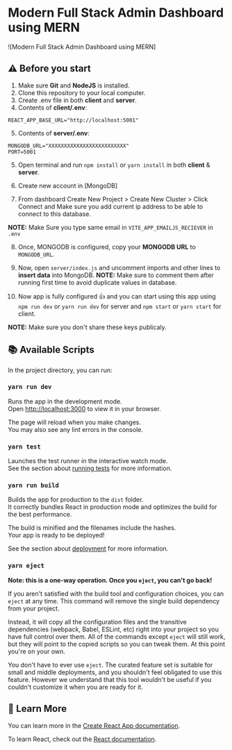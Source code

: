 # Modern Full Stack Admin Dashboard using MERN

![Modern Full Stack Admin Dashboard using MERN]


## ⚠️ Before you start

1. Make sure **Git** and **NodeJS** is installed.
2. Clone this repository to your local computer.
3. Create .env file in both **client** and **server**.
4. Contents of **client/.env**:

```
REACT_APP_BASE_URL="http://localhost:5001"
```

5. Contents of **server/.env**:

```
MONGODB_URL="XXXXXXXXXXXXXXXXXXXXXXXXX"
PORT=5001
```

5. Open terminal and run `npm install` or `yarn install` in both **client** & **server**.

6. Create new account in [MongoDB]

7. From dashboard Create New Project > Create New Cluster > Click Connect and Make sure you add current ip address to be able to connect to this database.


**NOTE:** Make Sure you type same email in `VITE_APP_EMAILJS_RECIEVER` in `.env`

8. Once, MONGODB is configured, copy your **MONGODB URL** to `MONGODB_URL`.

9. Now, open `server/index.js` and uncomment imports and other lines to **insert data** into MongoDB.
   **NOTE:** Make sure to comment them after running first time to avoid duplicate values in database.

10. Now app is fully configured :+1: and you can start using this app using `npm run dev` or `yarn run dev` for server and `npm start` or `yarn start` for client.

**NOTE:** Make sure you don't share these keys publicaly.

## :books: Available Scripts

In the project directory, you can run:

### `yarn run dev`

Runs the app in the development mode.\
Open [http://localhost:3000](http://localhost:3000) to view it in your browser.

The page will reload when you make changes.\
You may also see any lint errors in the console.

### `yarn test`

Launches the test runner in the interactive watch mode.\
See the section about [running tests](https://facebook.github.io/create-react-app/docs/running-tests) for more information.

### `yarn run build`

Builds the app for production to the `dist` folder.\
It correctly bundles React in production mode and optimizes the build for the best performance.

The build is minified and the filenames include the hashes.\
Your app is ready to be deployed!

See the section about [deployment](https://facebook.github.io/create-react-app/docs/deployment) for more information.

### `yarn eject`

**Note: this is a one-way operation. Once you `eject`, you can't go back!**

If you aren't satisfied with the build tool and configuration choices, you can `eject` at any time. This command will remove the single build dependency from your project.

Instead, it will copy all the configuration files and the transitive dependencies (webpack, Babel, ESLint, etc) right into your project so you have full control over them. All of the commands except `eject` will still work, but they will point to the copied scripts so you can tweak them. At this point you're on your own.

You don't have to ever use `eject`. The curated feature set is suitable for small and middle deployments, and you shouldn't feel obligated to use this feature. However we understand that this tool wouldn't be useful if you couldn't customize it when you are ready for it.

## :page_with_curl: Learn More

You can learn more in the [Create React App documentation](https://facebook.github.io/create-react-app/docs/getting-started).

To learn React, check out the [React documentation](https://reactjs.org/).

